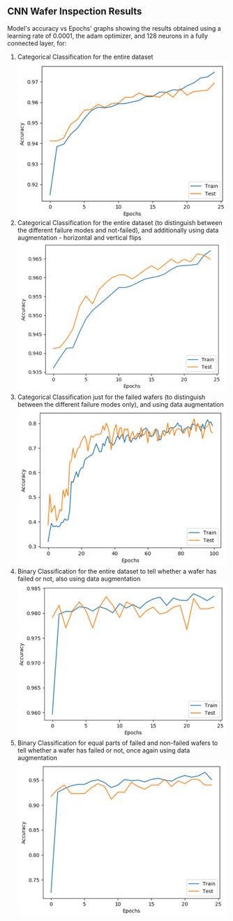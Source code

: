 ## CNN Wafer Inspection Results

Model's accuracy vs Epochs' graphs showing the results obtained using a learning rate of 0.0001, the adam optimizer, and 128 neurons in a fully connected layer, for:
1. Categorical Classification for the entire dataset
![](results/categorical_entire_dataset.png)
2. Categorical Classification for the entire dataset (to distinguish between the different failure modes and not-failed), and additionally using data augmentation - horizontal and vertical flips
![](results/categorical_entire_dataset_augmented.png)
3. Categorical Classification just for the failed wafers (to distinguish between the different failure modes only), and using data augmentation
![](results/categorical_only_failed_augmented.png)
4. Binary Classification for the entire dataset to tell whether a wafer has failed or not, also using data augmentation
![](results/binary_entire_dataset_augmented.png)
5. Binary Classification for equal parts of failed and non-failed wafers to tell whether a wafer has failed or not, once again using data augmentation
![](results/binary_equal_datasets_augmented.png)
